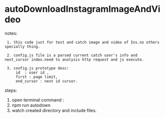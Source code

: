 # autoDownloadInstagramImageAndVideo

notes:

     1. this code just for test and catch image and video of Ins.no others specially thing.
     
     2. config.js file is a parsed current catch user's info and  next_cursor index.need to analysis http request and js execute.
     
     3. config.js prototype desc: 
         id  : user id ,
         first : page limit,
         end_cursor : next id cursor.
steps:

1. open terminal command :
2. npm run autodown
3. watch created directory and include files.




